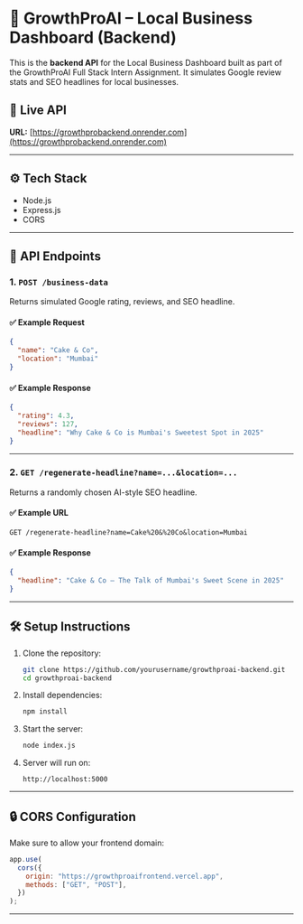 # 🔧 GrowthProAI – Local Business Dashboard (Backend)

This is the **backend API** for the Local Business Dashboard built as part of the GrowthProAI Full Stack Intern Assignment. It simulates Google review stats and SEO headlines for local businesses.

## 🔗 Live API

**URL:** [https://growthprobackend.onrender.com](https://growthprobackend.onrender.com)

---

## ⚙️ Tech Stack

- Node.js
- Express.js
- CORS

---

## 📂 API Endpoints

### 1. `POST /business-data`

Returns simulated Google rating, reviews, and SEO headline.

#### ✅ Example Request

```json
{
  "name": "Cake & Co",
  "location": "Mumbai"
}
```

#### ✅ Example Response

```json
{
  "rating": 4.3,
  "reviews": 127,
  "headline": "Why Cake & Co is Mumbai's Sweetest Spot in 2025"
}
```

---

### 2. `GET /regenerate-headline?name=...&location=...`

Returns a randomly chosen AI-style SEO headline.

#### ✅ Example URL

```
GET /regenerate-headline?name=Cake%20&%20Co&location=Mumbai
```

#### ✅ Example Response

```json
{
  "headline": "Cake & Co – The Talk of Mumbai's Sweet Scene in 2025"
}
```

---

## 🛠 Setup Instructions

1. Clone the repository:

   ```bash
   git clone https://github.com/yourusername/growthproai-backend.git
   cd growthproai-backend
   ```

2. Install dependencies:

   ```bash
   npm install
   ```

3. Start the server:

   ```bash
   node index.js
   ```

4. Server will run on:

   ```
   http://localhost:5000
   ```

---

## 🔒 CORS Configuration

Make sure to allow your frontend domain:

```js
app.use(
  cors({
    origin: "https://growthproaifrontend.vercel.app",
    methods: ["GET", "POST"],
  })
);
```

---
